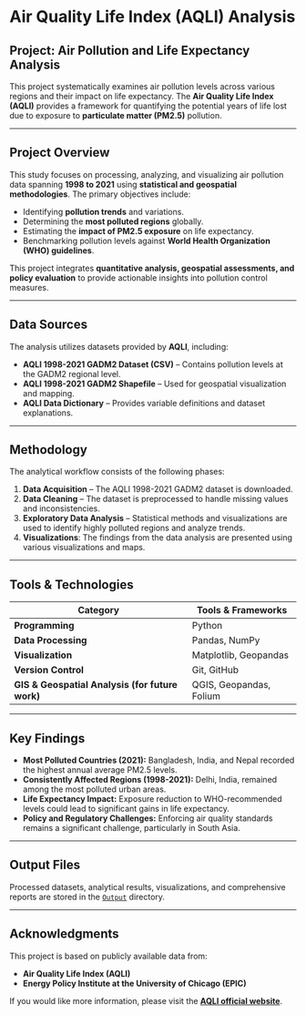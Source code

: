 # Air Quality Life Index (AQLI) Analysis

## Project: Air Pollution and Life Expectancy Analysis

This project systematically examines air pollution levels across various regions and their impact on life expectancy. The **Air Quality Life Index (AQLI)** provides a framework for quantifying the potential years of life lost due to exposure to **particulate matter (PM2.5)** pollution.

---

## Project Overview

This study focuses on processing, analyzing, and visualizing air pollution data spanning **1998 to 2021** using **statistical and geospatial methodologies**. The primary objectives include:

- Identifying **pollution trends** and variations.
- Determining the **most polluted regions** globally.
- Estimating the **impact of PM2.5 exposure** on life expectancy.
- Benchmarking pollution levels against **World Health Organization (WHO) guidelines**.

This project integrates **quantitative analysis, geospatial assessments, and policy evaluation** to provide actionable insights into pollution control measures.

---

## Data Sources

The analysis utilizes datasets provided by **AQLI**, including:

- **AQLI 1998-2021 GADM2 Dataset (CSV)** – Contains pollution levels at the GADM2 regional level.
- **AQLI 1998-2021 GADM2 Shapefile** – Used for geospatial visualization and mapping.
- **AQLI Data Dictionary** – Provides variable definitions and dataset explanations.

---

## Methodology

The analytical workflow consists of the following phases:

1. **Data Acquisition** – The AQLI 1998-2021 GADM2 dataset is downloaded.
2. **Data Cleaning** – The dataset is preprocessed to handle missing values and inconsistencies.
3. **Exploratory Data Analysis** – Statistical methods and visualizations are used to identify highly polluted regions and analyze trends.
5. **Visualizations**: The findings from the data analysis are presented using various visualizations and maps.

---

## Tools & Technologies

| **Category**         | **Tools & Frameworks**           |
|----------------------|---------------------------------|
| **Programming**      | Python                     |
| **Data Processing**  | Pandas, NumPy                   |
| **Visualization**    | Matplotlib, Geopandas    |
| **Version Control**  | Git, GitHub                     |
| **GIS & Geospatial Analysis (for future work)** | QGIS, Geopandas, Folium|


---

## Key Findings

- **Most Polluted Countries (2021):** Bangladesh, India, and Nepal recorded the highest annual average PM2.5 levels.
- **Consistently Affected Regions (1998-2021):** Delhi, India, remained among the most polluted urban areas.
- **Life Expectancy Impact:** Exposure reduction to WHO-recommended levels could lead to significant gains in life expectancy.
- **Policy and Regulatory Challenges:** Enforcing air quality standards remains a significant challenge, particularly in South Asia.

---

## Output Files

Processed datasets, analytical results, visualizations, and comprehensive reports are stored in the [`Output`](https://github.com/Assignment/Output) directory.

---

## Acknowledgments

This project is based on publicly available data from:

- **Air Quality Life Index (AQLI)**
- **Energy Policy Institute at the University of Chicago (EPIC)**

If you would like more information, please visit the **[AQLI official website](https://aqli.epic.uchicago.edu/)**.
